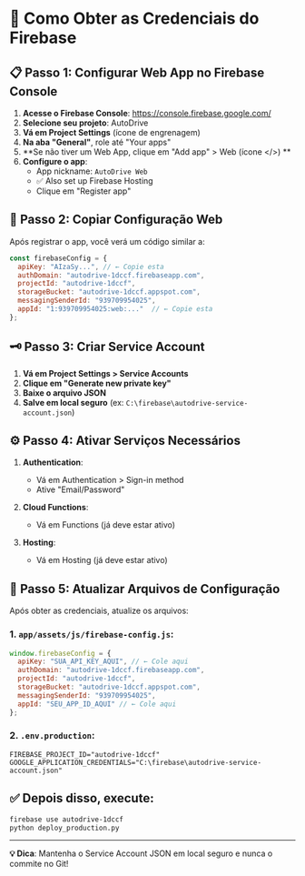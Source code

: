 # 🔑 Como Obter as Credenciais do Firebase

## 📋 Passo 1: Configurar Web App no Firebase Console

1. **Acesse o Firebase Console**: https://console.firebase.google.com/
2. **Selecione seu projeto**: AutoDrive
3. **Vá em Project Settings** (ícone de engrenagem)
4. **Na aba "General"**, role até "Your apps"
5. **Se não tiver um Web App, clique em "Add app" > Web (ícone </>) **
6. **Configure o app**:
   - App nickname: `AutoDrive Web`
   - ✅ Also set up Firebase Hosting
   - Clique em "Register app"

## 🔧 Passo 2: Copiar Configuração Web

Após registrar o app, você verá um código similar a:

```javascript
const firebaseConfig = {
  apiKey: "AIzaSy...", // ← Copie esta
  authDomain: "autodrive-1dccf.firebaseapp.com",
  projectId: "autodrive-1dccf",
  storageBucket: "autodrive-1dccf.appspot.com",
  messagingSenderId: "939709954025",
  appId: "1:939709954025:web:..."  // ← Copie esta
};
```

## 🗝️ Passo 3: Criar Service Account

1. **Vá em Project Settings > Service Accounts**
2. **Clique em "Generate new private key"**
3. **Baixe o arquivo JSON**
4. **Salve em local seguro** (ex: `C:\firebase\autodrive-service-account.json`)

## ⚙️ Passo 4: Ativar Serviços Necessários

1. **Authentication**:
   - Vá em Authentication > Sign-in method
   - Ative "Email/Password"

2. **Cloud Functions**:
   - Vá em Functions (já deve estar ativo)

3. **Hosting**:
   - Vá em Hosting (já deve estar ativo)

## 📝 Passo 5: Atualizar Arquivos de Configuração

Após obter as credenciais, atualize os arquivos:

### 1. `app/assets/js/firebase-config.js`:
```javascript
window.firebaseConfig = {
  apiKey: "SUA_API_KEY_AQUI", // ← Cole aqui
  authDomain: "autodrive-1dccf.firebaseapp.com",
  projectId: "autodrive-1dccf",
  storageBucket: "autodrive-1dccf.appspot.com",
  messagingSenderId: "939709954025",
  appId: "SEU_APP_ID_AQUI" // ← Cole aqui
};
```

### 2. `.env.production`:
```env
FIREBASE_PROJECT_ID="autodrive-1dccf"
GOOGLE_APPLICATION_CREDENTIALS="C:\firebase\autodrive-service-account.json"
```

## ✅ Depois disso, execute:

```bash
firebase use autodrive-1dccf
python deploy_production.py
```

---

**💡 Dica**: Mantenha o Service Account JSON em local seguro e nunca o commite no Git!
